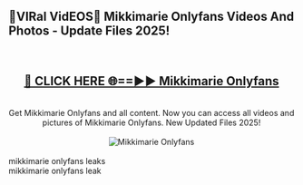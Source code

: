 <h2>🔴VIRal VidEOS🔴 Mikkimarie Onlyfans Videos And Photos - Update Files 2025!</h2>
<br>
<div align="center">
<h2><a href="https://virallinks.top/odZfE0" rel="nofollow">🔴 CLICK HERE 🌐==►► Mikkimarie Onlyfans</a></h2>
<br>
Get Mikkimarie Onlyfans and all content. Now you can access all videos and pictures of Mikkimarie Onlyfans. New Updated Files 2025!
<br>
<br>
<a href="https://virallinks.top/odZfE0" rel="nofollow" data-target="animated-image.originalLink"><img src="https://i.imgur.com/dJHk4Zq.gif)" alt="Mikkimarie Onlyfans" style="max-width: 100%; display: inline-block;" data-target="animated-image.originalImage"></a>
</div>
<br>
mikkimarie onlyfans leaks<br>
mikkimarie onlyfans leak
